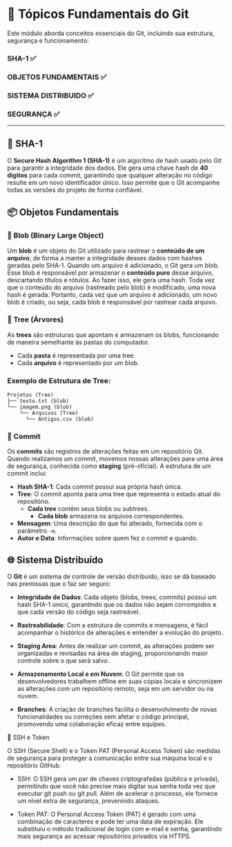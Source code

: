 # 📌 Tópicos Fundamentais do Git  

Este módulo aborda conceitos essenciais do Git, incluindo sua estrutura, segurança e funcionamento:

### SHA-1 ✅
### OBJETOS FUNDAMENTAIS ✅
### SISTEMA DISTRIBUIDO ✅
### SEGURANÇA ✅
---

## 🔹 SHA-1  
O **Secure Hash Algorithm 1 (SHA-1)** é um algoritmo de hash usado pelo Git para garantir a integridade dos dados. 
Ele gera uma chave hash de **40 dígitos** para cada commit, garantindo que qualquer alteração no código resulte em um novo identificador único. 
Isso permite que o Git acompanhe todas as versões do projeto de forma confiável.  


##  📦 Objetos Fundamentais  


### 📁 Blob (Binary Large Object)
Um **blob** é um objeto do Git utilizado para rastrear o **conteúdo de um arquivo**, de forma a manter a integridade desses dados com hashes geradas pelo SHA-1. Quando um arquivo é adicionado, o Git gera um blob. Esse blob é responsável por armazenar o **conteúdo puro** desse arquivo, descartando títulos e rótulos. Ao fazer isso, ele gera uma hash. Toda vez que o conteúdo do arquivo (rastreado pelo blob) é modificado, uma nova hash é gerada. Portanto, cada vez que um arquivo é adicionado, um novo blob é criado, ou seja, cada blob é responsável por rastrear cada arquivo.


### 🌳 Tree (Árvores)
As **trees** são estruturas que apontam e armazenam os blobs, funcionando de maneira semelhante às pastas do computador.

- Cada **pasta** é representada por uma tree.
- Cada **arquivo** é representado por um blob.

### Exemplo de Estrutura de Tree:
```
Projetos (Tree) 
├── texto.txt (blob)
└── imagem.png (blob)
	└── Arquivos (Tree)
	  └── Antigos.csv (blob)
```

### 📅 Commit
Os **commits** são registros de alterações feitas em um repositório Git. Quando realizamos um commit, movemos nossas alterações para uma área de segurança, conhecida como **staging** (pré-oficial). A estrutura de um commit inclui:

- **Hash SHA-1**: Cada commit possui sua própria hash única.
- **Tree**: O commit aponta para uma tree que representa o estado atual do repositório.
  - **Cada tree** contém seus blobs ou subtrees.
    - **Cada blob** armazena os arquivos correspondentes.
- **Mensagem**: Uma descrição do que foi alterado, fornecida com o parâmetro `-m`.
- **Autor e Data**: Informações sobre quem fez o commit e quando.



## 🌐 Sistema Distribuído
O **Git** é um sistema de controle de versão distribuído, isso se dá baseado nas premissas que o faz ser seguro:

- **Integridade de Dados**: Cada objeto (blobs, trees, commits) possui um hash SHA-1 único, garantindo que os dados não sejam corrompidos e que cada versão do código seja rastreável.
  
- **Rastreabilidade**: Com a estrutura de commits e mensagens, é fácil acompanhar o histórico de alterações e entender a evolução do projeto.

- **Staging Area**: Antes de realizar um commit, as alterações podem ser organizadas e revisadas na área de staging, proporcionando maior controle sobre o que será salvo.

- **Armazenamento Local e em Nuvem**: O Git permite que os desenvolvedores trabalhem offline em suas cópias locais e sincronizem as alterações com um repositório remoto, seja em um servidor ou na nuvem.

- **Branches**: A criação de branches facilita o desenvolvimento de novas funcionalidades ou correções sem afetar o código principal, promovendo uma colaboração eficaz entre equipes.



🔑 SSH e Token

O SSH (Secure Shell) e o Token PAT (Personal Access Token) são medidas de segurança para proteger a comunicação entre sua máquina local e o repositório GitHub.

- SSH: O SSH gera um par de chaves criptografadas (pública e privada), permitindo que você não precise mais digitar sua senha toda vez que executar git push ou git pull. 
Além de acelerar o processo, ele fornece um nível extra de segurança, prevenindo ataques.

- Token PAT: O Personal Access Token (PAT) é gerado com uma combinação de caracteres e pode ter uma data de expiração. 
Ele substituiu o método tradicional de login com e-mail e senha, garantindo mais segurança ao acessar repositórios privados via HTTPS.





